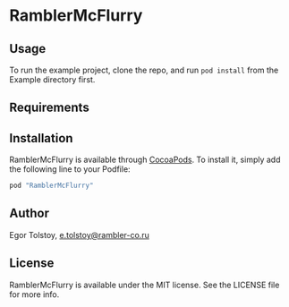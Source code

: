 # RamblerMcFlurry

## Usage

To run the example project, clone the repo, and run `pod install` from the Example directory first.

## Requirements

## Installation

RamblerMcFlurry is available through [CocoaPods](https://gitlab.rambler.ru/groups/cocoapods). To install
it, simply add the following line to your Podfile:

```ruby
pod "RamblerMcFlurry"
```

## Author

Egor Tolstoy, e.tolstoy@rambler-co.ru

## License

RamblerMcFlurry is available under the MIT license. See the LICENSE file for more info.
